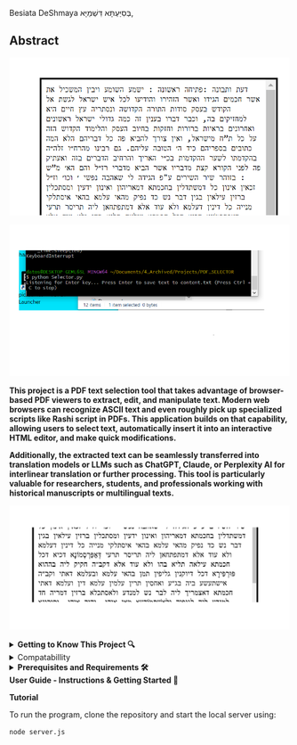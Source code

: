 Besiata DeShmaya בְּסִיַּעְתָּא דִּשְׁמַיָּא,

## **Abstract**
![Alt text](images/PDF_EDITOR.png)


![Alt text](images/Selector_Listening.png)

**This project is a PDF text selection tool that takes advantage of browser-based PDF viewers to extract, edit, and manipulate text. Modern web browsers can recognize ASCII text and even roughly pick up specialized scripts like Rashi script in PDFs. This application builds on that capability, allowing users to select text, automatically insert it into an interactive HTML editor, and make quick modifications.**

**Additionally, the extracted text can be seamlessly transferred into translation models or LLMs such as ChatGPT, Claude, or Perplexity AI for interlinear translation or further processing. This tool is particularly valuable for researchers, students, and professionals working with historical manuscripts or multilingual texts.**

![Alt text](images/Middle.png)

<details>
  <summary><strong> Getting to Know This Project 🔍 </strong></summary>

From what it seems, most PDF viewers have an ability to pick up ASCII text from PDF Documents. It seems even most can pick up the famous and illustrious **Rashi script** from PDFs as well, as shown in the picture below.

![Alt text](images/ref1.jpeg)

Select any of the words from the PDF document, and you will see the text registered in the selection space, as shown in the picture above.

Now, this application allows you, once you have selected the text, to press **Enter** on any selection, and it will automatically add the word into an **interactive HTML editor**, as seen in the image below.

![Alt text](images/EditMode.png)

**Summary**

Overall this allows for **easy editing** and is great for **rendering old manuscripts into selectable form**. (Meaning, in order to copy or paste the text later if needed, or to send the overall text into any **translation model or LLM** like ChatGPT, Claude, or Perplexity AI that supports interlinear translation.) 

This is a very useful application because it allows for **quick text modifications** using the program and saves the output into a **persistent file on the system**.

</details>


<details> 
<summary>Compatabillity </summary>

BROWSERS THAT PICK UP PDF TEXT STREAMS ON SELECTING TEXT
CHROME 
BRAVE
MICROSOFT EDGE 

BROWSERS THAT THE PDF SELECTOR WILL ACCEPT 
CHROME
BRAVE 
MICROSOFT EDGE - TEXT IS REVERSED

RECOMENDED FOR USE 
CHROME OR BRAVE


</details>


<details> 
   <summary><strong>Prerequisites and Requirements 🛠️ </strong></summary>

To use this tool, make sure you have the following installed:

✅ **A Browser with PDF Viewing Capabilities** – The program should recognize any browser-based PDF viewer.  
   **Recommended:** [Google Chrome](https://www.google.com/chrome/) for best compatibility.  

✅ **Node.js** – Required for running the backend.  
   📥 [Download Node.js](https://nodejs.org/)  

✅ **Python** – Required for additional processing.  
   📥 [Download Python](https://www.python.org/)  

✅ **A PDF Document** – A PDF file containing selectable text to test the application's functionality.

</details>


 <summary><strong>User Guide - Instructions & Getting Started 🚀 </strong></summary>

**Tutorial** 

To run the program, clone the repository and start the local server using:

```sh
node server.js
